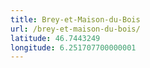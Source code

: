 ```yaml
---
title: Brey-et-Maison-du-Bois
url: /brey-et-maison-du-bois/
latitude: 46.7443249
longitude: 6.251707700000001
---
```

